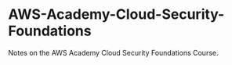 # AWS-Academy-Cloud-Security-Foundations
Notes on the AWS Academy Cloud Security Foundations Course.
